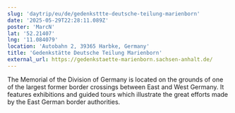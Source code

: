 ```yaml
---
slug: 'daytrip/eu/de/gedenksttte-deutsche-teilung-marienborn'
date: '2025-05-29T22:28:11.089Z'
poster: 'MarcN'
lat: '52.21407'
lng: '11.084079'
location: 'Autobahn 2, 39365 Harbke, Germany'
title: 'Gedenkstätte Deutsche Teilung Marienborn'
external_url: https://gedenkstaette-marienborn.sachsen-anhalt.de/
---
```

The Memorial of the Division of Germany is located on the grounds of one of the largest former border crossings between East and West Germany. It features exhibitions and guided tours which illustrate the great efforts made by the East German border authorities. 